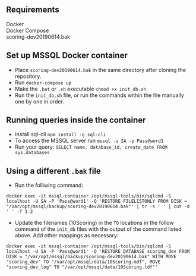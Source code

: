 ## Requirements
Docker  
Docker Compose  
scoring-dev20190614.bak  

## Set up MSSQL Docker container
* Place `scoring-dev20190614.bak` in the same directory after cloning the repository.
* Run `docker-compose up`
* Make the `.bat` or `.sh` executable `chmod +x init_db.sh`
* Run the `init_db.sh` file, or run the commands within the file manually one by one in order.

## Running queries inside the container
* Install sql-cli `npm install -g sql-cli`
* To access the MSSQL server run `mssql -u SA -p Pass@word1`
* Run your query: `SELECT name, database_id, create_date FROM sys.databases`

## Using a different `.bak` file
* Run the folliwing command:  
```shell
docker exec -it mssql-container /opt/mssql-tools/bin/sqlcmd -S localhost -U SA -P 'Pass@word1' -Q 'RESTORE FILELISTONLY FROM DISK = "/var/opt/mssql/backup/scoring-dev20190614.bak"' | tr -s ' ' | cut -d ' ' -f 1-2
```
* Update the filenames (10Scoring) in the `TO` locations in the follow command of the `init_db` files with the output of the command listed above. Add other mappings as necessary:  
```shell
docker exec -it mssql-container /opt/mssql-tools/bin/sqlcmd -S localhost -U SA -P 'Pass@word1' -Q 'RESTORE DATABASE scoring_dev FROM DISK = "/var/opt/mssql/backup/scoring-dev20190614.bak" WITH MOVE "scoring_dev" TO "/var/opt/mssql/data/10Scoring.mdf", MOVE "scoring_dev_log" TO "/var/opt/mssql/data/10Scoring.ldf"'
```